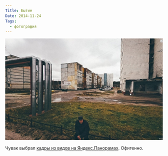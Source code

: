 ```yaml
---
Title: Бытие
Date: 2014-11-24
Tags:
  - фотография
---
```


![yandex-street.jpg](images/yandex-street.jpg)

Чувак выбрал [кадры из видов на Яндекс.Панорамах](http://calvertjournal.com/photography/show/3353/street-view-photography-russia-yandex-maps-panoramas-google). Офигенно.
